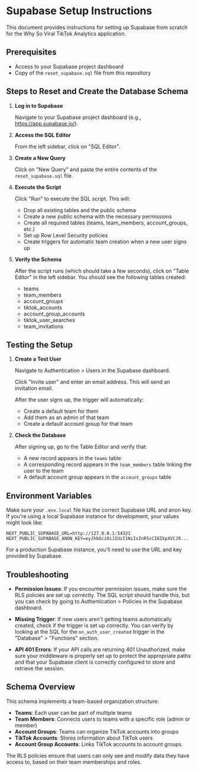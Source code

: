# Supabase Setup Instructions

This document provides instructions for setting up Supabase from scratch for the Why So Viral TikTok Analytics application.

## Prerequisites

- Access to your Supabase project dashboard
- Copy of the `reset_supabase.sql` file from this repository

## Steps to Reset and Create the Database Schema

1. **Log in to Supabase**

   Navigate to your Supabase project dashboard (e.g., https://app.supabase.io/).

2. **Access the SQL Editor**

   From the left sidebar, click on "SQL Editor".

3. **Create a New Query**

   Click on "New Query" and paste the entire contents of the `reset_supabase.sql` file.

4. **Execute the Script**

   Click "Run" to execute the SQL script. This will:
   - Drop all existing tables and the public schema
   - Create a new public schema with the necessary permissions
   - Create all required tables (teams, team_members, account_groups, etc.)
   - Set up Row Level Security policies
   - Create triggers for automatic team creation when a new user signs up

5. **Verify the Schema**

   After the script runs (which should take a few seconds), click on "Table Editor" in the left sidebar. You should see the following tables created:
   - teams
   - team_members
   - account_groups
   - tiktok_accounts
   - account_group_accounts
   - tiktok_user_searches
   - team_invitations

## Testing the Setup

1. **Create a Test User**

   Navigate to Authentication > Users in the Supabase dashboard.
   
   Click "Invite user" and enter an email address. This will send an invitation email.
   
   After the user signs up, the trigger will automatically:
   - Create a default team for them
   - Add them as an admin of that team
   - Create a default account group for that team

2. **Check the Database**

   After signing up, go to the Table Editor and verify that:
   - A new record appears in the `teams` table
   - A corresponding record appears in the `team_members` table linking the user to the team
   - A default account group appears in the `account_groups` table

## Environment Variables

Make sure your `.env.local` file has the correct Supabase URL and anon key. If you're using a local Supabase instance for development, your values might look like:

```
NEXT_PUBLIC_SUPABASE_URL=http://127.0.0.1:54321
NEXT_PUBLIC_SUPABASE_ANON_KEY=eyJhbGciOiJIUzI1NiIsInR5cCI6IkpXVCJ9...
```

For a production Supabase instance, you'll need to use the URL and key provided by Supabase.

## Troubleshooting

- **Permission Issues**: If you encounter permission issues, make sure the RLS policies are set up correctly. The SQL script should handle this, but you can check by going to Authentication > Policies in the Supabase dashboard.
  
- **Missing Trigger**: If new users aren't getting teams automatically created, check if the trigger is set up correctly. You can verify by looking at the SQL for the `on_auth_user_created` trigger in the "Database" > "Functions" section.

- **API 401 Errors**: If your API calls are returning 401 Unauthorized, make sure your middleware is properly set up to protect the appropriate paths and that your Supabase client is correctly configured to store and retrieve the session.

## Schema Overview

This schema implements a team-based organization structure:

- **Teams**: Each user can be part of multiple teams
- **Team Members**: Connects users to teams with a specific role (admin or member)
- **Account Groups**: Teams can organize TikTok accounts into groups
- **TikTok Accounts**: Stores information about TikTok users
- **Account Group Accounts**: Links TikTok accounts to account groups

The RLS policies ensure that users can only see and modify data they have access to, based on their team memberships and roles. 